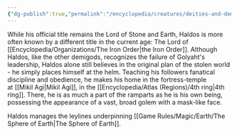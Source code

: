 ```yaml
---
{"dg-publish":true,"permalink":"/encyclopedia/creatures/deities-and-demigods/haldos/"}
---
```


While his official title remains the Lord of Stone and Earth, Haldos is more often known by a different title in the current age: The Lord of [[Encyclopedia/Organizations/The Iron Order\|the Iron Order]]. Although Haldos, like the other demigods, recognizes the failure of Golyaht's leadership, Haldos alone still believes in the original plan of the stolen world - he simply places himself at the helm. Teaching his followers fanatical discipline and obedience, he makes his home in the fortress-temple at [[Mikil Agi\|Mikil Agi]], in the [[Encyclopedia/Atlas (Regions)/4th ring\|4th ring]]. There, he is as much a part of the ramparts as he is his own being, possessing the appearance of a vast, broad golem with a mask-like face.

Haldos manages the leylines underpinning [[Game Rules/Magic/Earth/The Sphere of Earth\|The Sphere of Earth]].